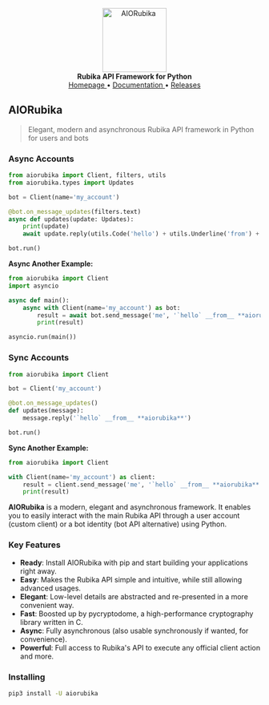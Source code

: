 <p align="center">
    <a href="github.address">
        <img src="https://raw.githubusercontent.com/irvanyamirali/aiorubika/master/icon.png" alt="AIORubika" width="128">
    </a>
    <br>
    <b>Rubika API Framework for Python</b>
    <br>
    <a href="https://github.com/irvanyamirali/aiorubika">
        Homepage
    </a>
    •
    <a href="https://github.com/irvanyamirali/aiorubika">
        Documentation
    </a>
    •
    <a href="https://pypi.org/project/aiorubika/#history">
        Releases
    </a>
</p>

## AIORubika

> Elegant, modern and asynchronous Rubika API framework in Python for users and bots

### Async Accounts
```python
from aiorubika import Client, filters, utils
from aiorubika.types import Updates

bot = Client(name='my_account')

@bot.on_message_updates(filters.text)
async def updates(update: Updates):
    print(update)
    await update.reply(utils.Code('hello') + utils.Underline('from') + utils.Bold('aiorubika'))

bot.run()
```

**Async Another Example:**
```python
from aiorubika import Client
import asyncio

async def main():
    async with Client(name='my_account') as bot:
        result = await bot.send_message('me', '`hello` __from__ **aiorubika**')
        print(result)

asyncio.run(main())
```

### Sync Accounts
```python
from aiorubika import Client

bot = Client('my_account')

@bot.on_message_updates()
def updates(message):
    message.reply('`hello` __from__ **aiorubika**')

bot.run()
```

**Sync Another Example:**
```python
from aiorubika import Client

with Client(name='my_account') as client:
    result = client.send_message('me', '`hello` __from__ **aiorubika**')
    print(result)
```

**AIORubika** is a modern, elegant and asynchronous framework. It enables you to easily interact with the main Rubika API through a user account (custom client) or a bot
identity (bot API alternative) using Python.


### Key Features

- **Ready**: Install AIORubika with pip and start building your applications right away.
- **Easy**: Makes the Rubika API simple and intuitive, while still allowing advanced usages.
- **Elegant**: Low-level details are abstracted and re-presented in a more convenient way.
- **Fast**: Boosted up by pycryptodome, a high-performance cryptography library written in C.
- **Async**: Fully asynchronous (also usable synchronously if wanted, for convenience).
- **Powerful**: Full access to Rubika's API to execute any official client action and more.

### Installing

``` bash
pip3 install -U aiorubika
```
